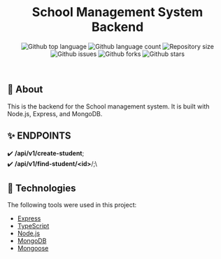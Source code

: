 <h1 align="center">School Management System Backend</h1>

<p align="center">
  <img alt="Github top language" src="https://img.shields.io/github/languages/top/manuel2u/DCIT-205-Mini-Project?color=56BEB8">

  <img alt="Github language count" src="https://img.shields.io/github/languages/count/manuel2u/DCIT-205-Mini-Project?color=56BEB8">

  <img alt="Repository size" src="https://img.shields.io/github/repo-size/manuel2u/DCIT-205-Mini-Project?color=56BEB8">

  <!-- <img alt="License" src="https://img.shields.io/github/license/qbentil/crowncast-backend?color=56BEB8"> -->

  <img alt="Github issues" src="https://img.shields.io/github/issues/manuel2u/DCIT-205-Mini-Project?color=56BEB8" />

  <img alt="Github forks" src="https://img.shields.io/github/forks/manuel2u/DCIT-205-Mini-Project?color=56BEB8" />

  <img alt="Github stars" src="https://img.shields.io/github/stars/manuel2u/DCIT-205-Mini-Project?color=56BEB8" />
</p>

<br>

## :dart: About ##
This is the backend for the School management system. It is built with Node.js, Express, and MongoDB. 

## :sparkles: ENDPOINTS ##

:heavy_check_mark: <strong>/api/v1/create-student</strong>;\
:heavy_check_mark: <strong>/api/v1/find-student/<<id>id></strong>/;\

## :rocket: Technologies ##

The following tools were used in this project:


- [Express](https://expressjs.com/)
- [TypeScript](https://www.typescriptlang.org/)
- [Node.js](https://nodejs.org/en/)
- [MongoDB](https://www.mongodb.com/)
- [Mongoose](https://mongoosejs.com/)
